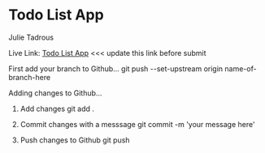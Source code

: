 # Todo List App

Julie Tadrous

Live Link: [Todo List App](http://localhost:8000)
<<< update this link before submit

First add your branch to Github...
git push --set-upstream origin name-of-branch-here

Adding changes to Github...

1. Add changes
   git add .

2. Commit changes with a messsage
   git commit -m 'your message here'

3. Push changes to Github
   git push
